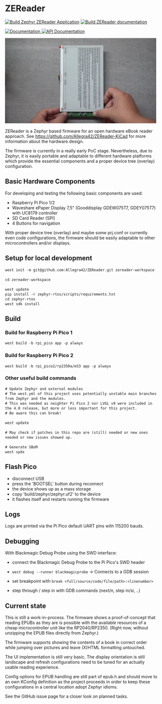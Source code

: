 <!--
SPDX-FileCopyrightText: 2025 Anna-Lena Marx <mail@marx.engineer>

SPDX-License-Identifier: MPL-2.0
-->

# ZEReader

[![Build Zephyr ZEReader Application](https://github.com/Allegra42/ZEReader/actions/workflows/build-zephyr.yaml/badge.svg)](https://github.com/Allegra42/ZEReader/actions/workflows/build-zephyr.yaml)
[![Build ZEReader documentation](https://github.com/Allegra42/ZEReader/actions/workflows/build-docs.yaml/badge.svg)](https://github.com/Allegra42/ZEReader/actions/workflows/build-docs.yaml)

<a href="https://allegra42.github.io/ZEReader/">
  <img alt="Documentation" src="https://img.shields.io/badge/documentation-3D578C?logo=sphinx&logoColor=white">
</a>
<a href="https://allegra42.github.io/ZEReader/doxygen">
  <img alt="API Documentation" src="https://img.shields.io/badge/API-documentation-3D578C?logo=c&logoColor=white">
</a>

<!-- <img alt="ZEReader in Action" src='/doc/pics/ZEReader.webp' width="500" /> -->
![ZEReader in Action](/doc/pics/ZEReader-vid.webp)

ZEReader is a Zephyr based firmware for an open hardware eBook reader approach.
See https://github.com/Allegra42/ZEReader-KiCad for more information about the hardware design.

The firmware is currently in a really early PoC stage.
Nevertheless, due to Zephyr, it is easily portable and adaptable to different hardware platforms
which provide the essential components and a proper device tree (overlay) configuration.

## Basic Hardware Components
For developing and testing the following basic components are used:

- Raspberry Pi Pico 1/2
- Waveshare ePaper Display 7,5" (Gooddisplay GDEW075T7, GDEY075T7) with UC8179 controller
- SD Card Reader (SPI)
- 4 Buttons for navigation

With proper device tree (overlay) and maybe some prj.conf or currently even code configurations,
the firmware should be easily adaptable to other microcontrollers and/or displays.

## Setup for local development
```
west init -m git@github.com:Allegra42/ZEReader.git zereader-workspace

cd zereader-workspace

west update
pip install -r zephyr-rtos/scripts/requirements.txt
cd zephyr-rtos
west sdk install
```


## Build
### Build for Raspberry Pi Pico 1
```
west build -b rpi_pico app -p always
```

### Build for Raspberry Pi Pico 2
```
west build -b rpi_pico2/rp2350a/m33 app -p always
```

### Other useful build commands
```
# Update Zephyr and external modules
# The west.yml of this project uses potentially unstable main branches from Zephyr and the modules.
# This was needed as neighter Pi Pico 2 nor LVGL v9 were included in the 4.0 release, but more or less important for this project.
# Be aware this can break!

west update

# May check if patches in this repo are (still) needed or new ones needed or new issues showed up.

# Generate SBoM
west spdx
```

## Flash Pico
- disconnect USB
- press the 'BOOTSEL' button during reconnect
- the device shows up as a mass storage
- copy 'build/zephyr/zephyr.uf2' to the device
- it flashes itself and restarts running the firmware

## Logs
Logs are printed via the Pi Pico default UART pins with 115200 bauds.

## Debugging
With Blackmagic Debug Probe using the SWD interface:

- connect the Blackmagic Debug Probe to the Pi Pico's SWD header
- `west debug --runner blackmagicprobe`
-> Connects to a GDB session

- set breakpoint with
  `break <full/source/code/file/path>:<linenumber>`
- step through / step in with GDB commands (next/n, step in/si, ..)

## Current state
This is still a work-in-process.
The firmware shows a proof-of-concept that reading EPUBs as they are is possible with the available resources of a cheap microcontroller unit like the RP2040/RP2350.
(Right now, without unzipping the EPUB files directly from Zephyr.)

The firmware supports showing the contents of a book in correct order while jumping over pictures and leave (X)HTML formatting untouched.

The UI implementation is still very basic.
The display orientation is still landscape and refresh configurations need to be tuned for an actually usable reading experience.

Config options for EPUB handling are still part of epub.h and should move to an own KConfig definition as the project proceeds in order to keep these configurations in a central location adopt Zephyr idioms.

See the GitHub issue page for a closer look on planned tasks.